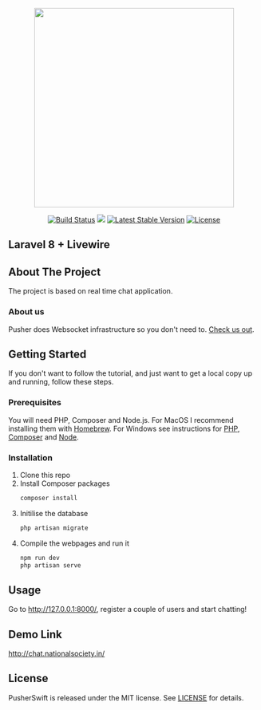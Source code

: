 <p align="center"><a href="https://laravel.com" target="_blank"><img src="https://raw.githubusercontent.com/laravel/art/master/logo-lockup/5%20SVG/2%20CMYK/1%20Full%20Color/laravel-logolockup-cmyk-red.svg" width="400"></a></p>

<p align="center">
<a href="https://travis-ci.org/alexsnowb/crm-on-laravel"><img src="https://travis-ci.org/alexsnowb/crm-on-laravel.svg?branch=master" alt="Build Status"></a>
<a href="https://codeclimate.com/github/alexsnowb/crm-on-laravel/maintainability"><img src="https://api.codeclimate.com/v1/badges/77e54ebb1bd64aece60f/maintainability" /></a>
<a href="https://packagist.org/packages/laravel/framework"><img src="https://poser.pugx.org/laravel/framework/v/stable.svg" alt="Latest Stable Version"></a>
<a href="https://packagist.org/packages/laravel/framework"><img src="https://poser.pugx.org/laravel/framework/license.svg" alt="License"></a>
</p>

## Laravel 8 + Livewire

## About The Project

The project is based on real time chat application.

### About us

Pusher does Websocket infrastructure so you don't need to. [Check us out](https://pusher.com/).

<!-- GETTING STARTED -->
## Getting Started

If you don't want to follow the tutorial, and just want to get a local copy up and running, follow these steps.

### Prerequisites

You will need PHP, Composer and Node.js. For MacOS I recommend installing them with [Homebrew](https://brew.sh/). For Windows see instructions for [PHP](https://windows.php.net/download/), [Composer](https://getcomposer.org/doc/00-intro.md#installation-windows) and [Node](https://nodejs.org/en/download/).

### Installation

1. Clone this repo
2. Install Composer packages
   ```sh
   composer install
   ```
3. Initilise the database
    ```sh
    php artisan migrate
    ```
4. Compile the webpages and run it
    ```sh
    npm run dev
    php artisan serve
    ```

<!-- USAGE EXAMPLES -->
## Usage

Go to http://127.0.0.1:8000/, register a couple of users and start chatting!



## Demo Link

http://chat.nationalsociety.in/

## License

PusherSwift is released under the MIT license. See [LICENSE](https://github.com/pusher/laravel-chat/blob/master/LICENSE.md) for details.
